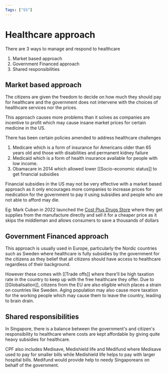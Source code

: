 ```yaml
---
Tags: ["SS"]
---
```

# Healthcare approach
There are 3 ways to manage and respond to healthcare
1. Market based approach
2. Government Financed approach
3. Shared responsibilities 

## Market based approach
The citizens are given the freedom to decide on how much they should pay for healthcare and the government does not intervene with the choices of healthcare services nor the prices.

This approach causes more problems than it solves as companies are incentive to profit which may cause insane market prices for certain medicine in the US.

There has been certain policies amended to address healthcare challenges
1. Medicare which is a form of insurance for Americans older than 65 years old and those with disabilities and permanent kidney failure
2. Medicaid which is a form of health insurance available for people with low income.
3. Obamacare in 2014 which allowed lower [[Socio-economic status]] to get financial subsidies

Financial subsidies in the US may not be very effective with a market based approach as it only encourages more companies to increase prices for medication for the government to pay it using subsidies and people who are not able to afford may die.

Eg: Mark Cuban in 2022 launched the [Cost Plus Drugs Store](https://en.wikipedia.org/wiki/Cost_Plus_Drugs) where they get supplies from the manufacture directly and sell it for a cheaper price as it skips the middleman and allows consumers to save a thousands of dollars

## Government Financed approach
This approach is usually used in Europe, particularly the Nordic countries such as Sweden where healthcare is fully subsidies by the government for the citizens as they belief that all citizens should have access to healthcare regardless of their background.

However these comes with [[Trade offs]] where there'll be high taxation rate in the country to keep up with the free healthcare they offer.
Due to [[Globalisation]], citizens from the EU are also eligible which places a strain on countries like Sweden.
Aging population may also cause more taxation for the working people which may cause them to leave the country, leading to brain drain.

## Shared responsibilities
In Singapore, there is a balance between the government's and citizen's responsibility to healthcare where costs are kept affordable by giving quite heavy subsidies for healthcare.

CPF also includes Medisave, Medishield life and Medifund where Medisave used to pay for smaller bills while Medishield life helps to pay with larger hospital bills. Medifund would provide help to needy Singaporeans on behalf of the government.
